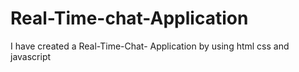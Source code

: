 # Real-Time-chat-Application
I have created a Real-Time-Chat- Application by using html css and javascript
